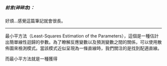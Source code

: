##### 前言(碎碎念)：
好煩...感覺這篇筆記就會很長。
- - -
最小平方法（Least-Squares Estimation of the Parameters），這個是一種估計出簡單線性迴歸的參數。為了瞭解反應變數以及預測變數之間的關係，可以使用散佈圖來檢測模式。當該模式近似呈現為一條直線時，我們關注的是找到配適直線。

而最小平方法就是一種獲得